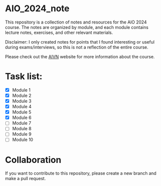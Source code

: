 # AIO_2024_note
This repository is a collection of notes and resources for the AIO 2024 course. The notes are organized by module, and each module contains lecture notes, exercises, and other relevant materials.  

Disclaimer: I only created notes for points that I found interesting or useful during exams/interviews, so this is not a reflection of the entire course.  


Please check out the [AIVN](https://aivnlearning.edu.vn/) website for more information about the course.

# Task list:
- [x] Module 1
- [x] Module 2
- [x] Module 3
- [x] Module 4
- [x] Module 5
- [x] Module 6
- [ ] Module 7
- [ ] Module 8
- [ ] Module 9
- [ ] Module 10

# Collaboration
If you want to contribute to this repository, please create a new branch and make a pull request.
